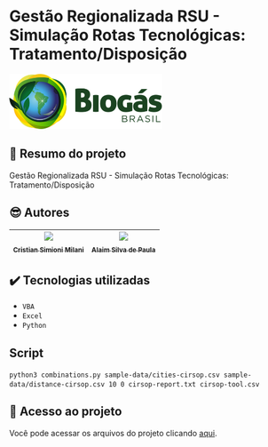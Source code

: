 # Gestão Regionalizada RSU - Simulação Rotas Tecnológicas: Tratamento/Disposição

<img src="https://github.com/cristiansimioni/gestaoregionalizadarsu/blob/main/assets/logo.png" width=275>

## 📃 Resumo do projeto
Gestão Regionalizada RSU - Simulação Rotas Tecnológicas: Tratamento/Disposição

##  😎 Autores

| [<img src="https://avatars.githubusercontent.com/u/5256186?v=4" width=115><br><sub>Cristian Simioni Milani</sub>](https://github.com/cristiansimioni) |  [<img src="https://avatars.githubusercontent.com/u/5256186?v=4" width=115><br><sub>Alaim Silva de Paula</sub>](https://github.com/cristiansimioni) |
| :---: | :---: |

## ✔️ Tecnologias utilizadas

- ``VBA``
- ``Excel``
- ``Python``

## Script

``python3 combinations.py sample-data/cities-cirsop.csv sample-data/distance-cirsop.csv 10 0 cirsop-report.txt cirsop-tool.csv``

## 📁 Acesso ao projeto
Você pode acessar os arquivos do projeto clicando [aqui](https://github.com/cristiansimioni/gestaoregionalizadarsu/tree/main/).
